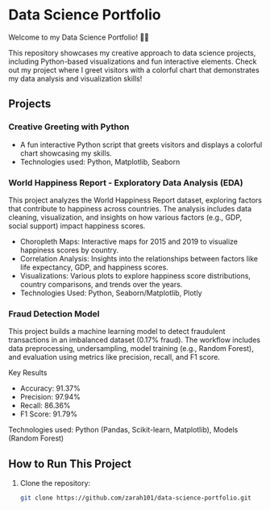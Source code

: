 # Data Science Portfolio

Welcome to my Data Science Portfolio! 🎉🎉

This repository showcases my creative approach to data science projects, including Python-based visualizations and fun interactive elements. Check out my project where I greet visitors with a colorful chart that demonstrates my data analysis and visualization skills!

## Projects

### Creative Greeting with Python
- A fun interactive Python script that greets visitors and displays a colorful chart showcasing my skills.
- Technologies used: Python, Matplotlib, Seaborn

### World Happiness Report - Exploratory Data Analysis (EDA)
This project analyzes the World Happiness Report dataset, exploring factors that contribute to happiness across countries. The analysis includes data cleaning, visualization, and insights on how various factors (e.g., GDP, social support) impact happiness scores.

- Choropleth Maps: Interactive maps for 2015 and 2019 to visualize happiness scores by country.
- Correlation Analysis: Insights into the relationships between factors like life expectancy, GDP, and happiness scores.
- Visualizations: Various plots to explore happiness score distributions, country comparisons, and trends over the years.
- Technologies Used: Python, Seaborn/Matplotlib, Plotly

### Fraud Detection Model
This project builds a machine learning model to detect fraudulent transactions in an imbalanced dataset (0.17% fraud). The workflow includes data preprocessing, undersampling, model training (e.g., Random Forest), and evaluation using metrics like precision, recall, and F1 score.

Key Results
- Accuracy: 91.37%
- Precision: 97.94%
- Recall: 86.36%
- F1 Score: 91.79%

Technologies used: Python (Pandas, Scikit-learn, Matplotlib), Models (Random Forest)

## How to Run This Project
1. Clone the repository: 
   ```bash
   git clone https://github.com/zarah101/data-science-portfolio.git
